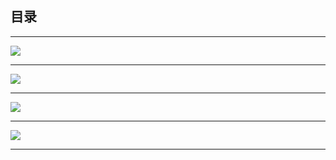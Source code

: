 ## 目录
***
![](https://pictures.darkmoon.top/imgs/202310172042207.png)
***
![](https://pictures.darkmoon.top/imgs/202310172104728.jpg)
***
![](https://pictures.darkmoon.top/imgs/202310172106441.png)
***
![](https://pictures.darkmoon.top/imgs/202310172113953.png)
***

